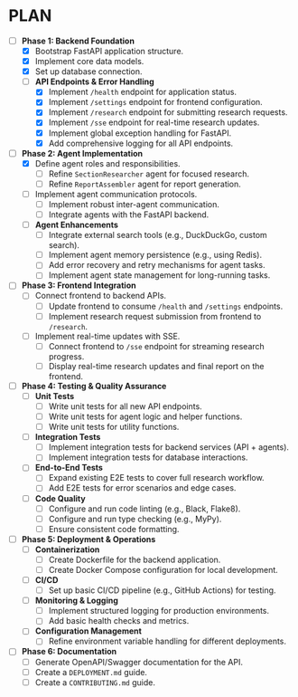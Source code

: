 # PLAN

- [ ] **Phase 1: Backend Foundation**
  - [x] Bootstrap FastAPI application structure.
  - [x] Implement core data models.
  - [x] Set up database connection.
  - [ ] **API Endpoints & Error Handling**
    - [x] Implement `/health` endpoint for application status.
    - [x] Implement `/settings` endpoint for frontend configuration.
    - [x] Implement `/research` endpoint for submitting research requests.
    - [x] Implement `/sse` endpoint for real-time research updates.
    - [x] Implement global exception handling for FastAPI.
    - [x] Add comprehensive logging for all API endpoints.

- [ ] **Phase 2: Agent Implementation**
  - [x] Define agent roles and responsibilities.
    - [ ] Refine `SectionResearcher` agent for focused research.
    - [ ] Refine `ReportAssembler` agent for report generation.
  - [ ] Implement agent communication protocols.
    - [ ] Implement robust inter-agent communication.
    - [ ] Integrate agents with the FastAPI backend.
  - [ ] **Agent Enhancements**
    - [ ] Integrate external search tools (e.g., DuckDuckGo, custom search).
    - [ ] Implement agent memory persistence (e.g., using Redis).
    - [ ] Add error recovery and retry mechanisms for agent tasks.
    - [ ] Implement agent state management for long-running tasks.

- [ ] **Phase 3: Frontend Integration**
  - [ ] Connect frontend to backend APIs.
    - [ ] Update frontend to consume `/health` and `/settings` endpoints.
    - [ ] Implement research request submission from frontend to `/research`.
  - [ ] Implement real-time updates with SSE.
    - [ ] Connect frontend to `/sse` endpoint for streaming research progress.
    - [ ] Display real-time research updates and final report on the frontend.

- [ ] **Phase 4: Testing & Quality Assurance**
  - [ ] **Unit Tests**
    - [ ] Write unit tests for all new API endpoints.
    - [ ] Write unit tests for agent logic and helper functions.
    - [ ] Write unit tests for utility functions.
  - [ ] **Integration Tests**
    - [ ] Implement integration tests for backend services (API + agents).
    - [ ] Implement integration tests for database interactions.
  - [ ] **End-to-End Tests**
    - [ ] Expand existing E2E tests to cover full research workflow.
    - [ ] Add E2E tests for error scenarios and edge cases.
  - [ ] **Code Quality**
    - [ ] Configure and run code linting (e.g., Black, Flake8).
    - [ ] Configure and run type checking (e.g., MyPy).
    - [ ] Ensure consistent code formatting.

- [ ] **Phase 5: Deployment & Operations**
  - [ ] **Containerization**
    - [ ] Create Dockerfile for the backend application.
    - [ ] Create Docker Compose configuration for local development.
  - [ ] **CI/CD**
    - [ ] Set up basic CI/CD pipeline (e.g., GitHub Actions) for testing.
  - [ ] **Monitoring & Logging**
    - [ ] Implement structured logging for production environments.
    - [ ] Add basic health checks and metrics.
  - [ ] **Configuration Management**
    - [ ] Refine environment variable handling for different deployments.

- [ ] **Phase 6: Documentation**
  - [ ] Generate OpenAPI/Swagger documentation for the API.
  - [ ] Create a `DEPLOYMENT.md` guide.
  - [ ] Create a `CONTRIBUTING.md` guide.